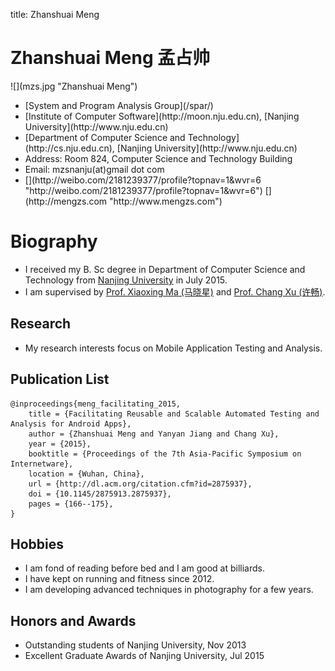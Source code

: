 title: Zhanshuai Meng

# Zhanshuai Meng 孟占帅


<div class="row gutter" markdown="1">
<div class="col-lg-3 col-md-3 col-sm-12">
![](mzs.jpg "Zhanshuai Meng")
</div>
<div class="col-lg-9 col-md-9 col-sm-12" style="vertical-align:middle">
<ul>
<li>[System and Program Analysis Group](/spar/)
<li>[Institute of Computer Software](http://moon.nju.edu.cn), [Nanjing University](http://www.nju.edu.cn)
<li>[Department of Computer Science and Technology](http://cs.nju.edu.cn), [Nanjing University](http://www.nju.edu.cn)
<li>Address: Room 824, Computer Science and Technology Building
<li>Email: mzsnanju(at)gmail dot com
<li>
  [<i class="fa fa-weibo"></i>](http://weibo.com/2181239377/profile?topnav=1&wvr=6 "http://weibo.com/2181239377/profile?topnav=1&wvr=6")
  [<i class="fa fa-sign-in"></i>](http://mengzs.com "http://www.mengzs.com")
</ul>
</div>
</div>


# Biography

* I received my B. Sc degree in Department of Computer Science and Technology from [Nanjing University](http://www.nju.edu.cn) in July 2015.
* I am supervised by [Prof. Xiaoxing Ma (马晓星)](http://moon.nju.edu.cn/people/xiaoxingma/) and [Prof. Chang Xu (许畅)](http://cs.nju.edu.cn/changxu/).

## Research

* My research interests focus on Mobile Application Testing and Analysis.

## Publication List

~~~{.bibtexhtml hl_lines="Zhanshuai Meng"}
@inproceedings{meng_facilitating_2015,
    title = {Facilitating Reusable and Scalable Automated Testing and Analysis for Android Apps},
    author = {Zhanshuai Meng and Yanyan Jiang and Chang Xu},
    year = {2015},
    booktitle = {Proceedings of the 7th Asia-Pacific Symposium on Internetware},
    location = {Wuhan, China},
    url = {http://dl.acm.org/citation.cfm?id=2875937},
    doi = {10.1145/2875913.2875937},
    pages = {166--175},
}
~~~

## Hobbies

* I am fond of reading before bed and I am good at billiards.
* I have kept on running and fitness since 2012.
* I am developing advanced techniques in photography for a few years.


## Honors and Awards

* Outstanding students of Nanjing University, Nov 2013
* Excellent Graduate Awards of Nanjing University, Jul 2015
